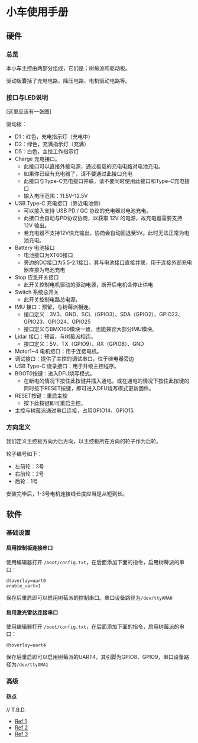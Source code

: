 # 小车使用手册

## 硬件

### 总览

本小车主控由两部分组成，它们是：树莓派和驱动板。

驱动板囊括了充电电路、降压电路、电机驱动电路等。

### 接口与LED说明

[这里应该有一张图]

驱动板：

- D1：红色，充电指示灯（充电中）
- D2：绿色，充满指示灯（充满）
- D5：白色，主控工作指示灯
- Charge 充电接口。
  - 此接口可以直接外接电源，通过板载的充电电路对电池充电。
  - 如果你已经有充电器了，请不要通过此接口充电
  - 此接口与Type-C充电接口并联，请不要同时使用此接口和Type-C充电接口
  - 输入电压范围：11.5V-12.5V
- USB Type-C 充电接口（靠近电池侧）
  - 可以接入支持 USB PD / QC 协议的充电器对电池充电。
  - 此接口会自动与PD协议协商，以获取 12V 的电源，故充电器需要支持 12V 输出。
  - 若充电器不支持12V快充输出，协商会自动回退至5V。此时无法正常为电池充电。
- Battery 电池接口
  - 电池接口为XT60接口
  - 旁边的DC接口为5.5-2.1接口，其与电池接口直接并联，用于连接外部充电器直接为电池充电
- Stop 应急开关接口
  - 此开关控制电机驱动的驱动电源，断开后电机会停止供电
- Switch 系统总开关
  - 此开关控制电路总电源。
- IMU 接口：预留，与树莓派相连。
  - 接口定义：3V3、GND、SCL（GPIO3）、SDA（GPIO2）、GPIO22、GPIO23、GPIO24、GPIO25
  - 接口定义与BMX160模块一致，也能兼容大部分IMU模块。
- Lidar 接口：预留，与树莓派相连。
  - 接口定义：5V、TX（GPIO9）、RX（GPIO8）、GND
- Motor1~4 电机接口：用于连接电机。
- 调试接口：提供了主控的调试串口，位于继电器旁边
- USB Type-C 烧录接口：用于升级主控程序。
- BOOT0按键：进入DFU烧写模式。
  - 在断电的情况下按住此按键并插入通电，或在通电的情况下按住此按键的同时按下RESET按键，即可进入DFU烧写模式更新固件。
- RESET按键：重启主控
  - 按下此按键即可重启主控。
- 主控与树莓派通过串口连接，占用GPIO14、GPIO15.


### 方向定义

我们定义主控板方向为后方向，以主控板所在方向的轮子作为后轮。

轮子编号如下：
- 左前轮：3号
- 右前轮：2号
- 后轮：1号

安装完毕后，1-3号电机连接线长度应当是从短到长。

## 软件

### 基础设置

#### 启用控制板连接串口

使用编辑器打开 `/boot/config.txt`，在后面添加下面的指令，启用树莓派的串口：

```
dtoverlay=uart0
enable_uart=1
```

保存后重启即可以启用树莓派的控制串口。串口设备路径为`/dev/ttyAMA0`

#### 启用激光雷达连接串口


使用编辑器打开 `/boot/config.txt`，在后面添加下面的指令，启用树莓派的串口：

```
dtoverlay=uart4
```

保存后重启即可以启用树莓派的UART4，其引脚为GPIO8、GPIO9，串口设备路径为`/dev/ttyAMA1`

### 高级

#### 热点

// T.B.D.

- [Ref 1](https://www.raspberrypi.org/forums/viewtopic.php?t=211542)
- [Ref 2](https://raspberrypi.stackexchange.com/questions/37920/how-do-i-set-up-networking-wifi-static-ip-address-on-raspbian-raspberry-pi-os/37921#37921)
- [Ref 3](https://www.raspberrypi.org/documentation/configuration/wireless/access-point-routed.md)

